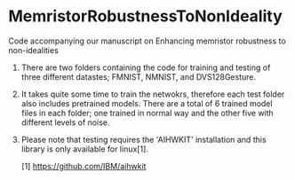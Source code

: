 # MemristorRobustnessToNonIdeality
Code accompanying our manuscript on Enhancing memristor robustness to non-idealities 

1. There are two folders containing the code for training and testing of three different datastes; FMNIST, NMNIST, and DVS128Gesture.
2. It takes quite some time to train the netwokrs, therefore each test folder also includes pretrained models. There are a total of 6 trained model files in each folder; one trained in normal way and the other five with different levels of noise.
3. Please note that testing requires the 'AIHWKIT' installation and this library is only available for linux[1].

   [1] https://github.com/IBM/aihwkit
